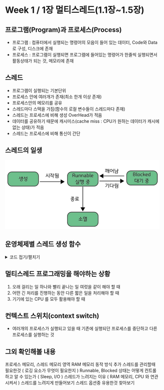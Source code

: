 # Week 1 / 1장 멀티스레드(1.1장~1.5장)

## 프로그램(Program)과 프로세스(Process)
- 프로그램 : 컴퓨터에서 실행되는 명령어의 모음이 들어 있는 데이터, Code와 Data로 구성, 디스크에 존재
- 프로세스 : 프로그램이 실행되면 프로그램에 들어있는 명령어가 한줄씩 실행되면서 활동상태가 되는 것, 메모리에 존재

## 스레드
- 프로그램이 실행되는 기본단위
- 프로세스 안에 여러개가 존재(최소 한개 이상 존재)
- 프로세스안의 메모리를 공유
- 스레드마다 스택을 가짐(함수의 로컬 변수들이 스레드마다 존재)
- 스레드는 프로세스에 비해 생성 OverHead가 적음
- 데이터를 공유하기 때문에 캐시미스(cache miss : CPU가 원하는 데이터가 캐시에 없는 상태)가 적음
- 스레드는 프로세스에 비해 통신이 간단

## 스레드의 일생
![01](https://github.com/Han-Ho-Study/ServerStudy/blob/main/한수/server/Image/week1_image1.jpg)

## 운영체제별 스레드 생성 함수
<details>
<summary>코드 접기/펼치기</summary>

```cpp
//윈도우일때
DWORD threadID;
ThreadParam threadParam;
threadParam.value = 123;
CreateThread(
  ...,
  ThreadProc, &threadParam,
  ...,
  &threadID);

//리눅스나 유닉스일때
pthread_t thread;
TrheadParam threadParam;
threadParam.value = 123;
thread_create(&thread, NULL, ThreadProc, &threadParam);

//모던 c++
std::thread t1(ThreadProc, 123);
```
</details>

## 멀티스레드 프로그래밍을 해야하는 상황
1. 오래 걸리는 일 하나와 빨리 끝나는 일 여럿을 같이 해야 할 때
2. 어떤 긴 처리를 진행하는 동안 다른 짧은 일을 처리해야 할 때
3. 기기에 있는 CPU 를 모두 활용해야 할 때

## 컨텍스트 스위치(context switch)
- 여러개의 프로세스가 실행되고 있을 때 기존에 실행되던 프로세스를 중단하고 다른 프로세스를 실행하는 것

## 그외 확인해볼 내용
프로세스 메모리, 스레드 메모리 영역
RAM 메모리 동작 방식 추가
스레드를 관리할때 필요한것 ( 로깅 요소가 무엇이 필요한지 )
Runnable, Blocked 상태는 어떻게 컨트롤하고 알 수 있는가 ( Sleep, I/O )
스레드가 느려지는 이유 ( RAM 메모리, CPU 와 연관시켜서 )
스레드를 느려지게 만들어보기
스레드 옵션중 유용한것 찾아보기
